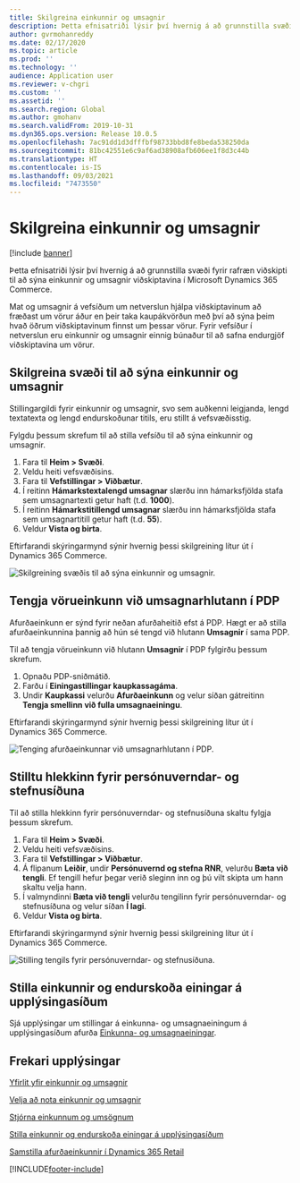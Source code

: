 ```yaml
---
title: Skilgreina einkunnir og umsagnir
description: Þetta efnisatriði lýsir því hvernig á að grunnstilla svæði fyrir rafræn viðskipti til að sýna einkunnir og umsagnir viðskiptavina í Microsoft Dynamics 365 Commerce.
author: gvrmohanreddy
ms.date: 02/17/2020
ms.topic: article
ms.prod: ''
ms.technology: ''
audience: Application user
ms.reviewer: v-chgri
ms.custom: ''
ms.assetid: ''
ms.search.region: Global
ms.author: gmohanv
ms.search.validFrom: 2019-10-31
ms.dyn365.ops.version: Release 10.0.5
ms.openlocfilehash: 7ac91dd1d3dfffbf98733bbd8fe8beda538250da
ms.sourcegitcommit: 81bc42551e6c9af6ad38908afb606ee1f8d3c44b
ms.translationtype: HT
ms.contentlocale: is-IS
ms.lasthandoff: 09/03/2021
ms.locfileid: "7473550"
---
```

# <a name="configure-ratings-and-reviews"></a>Skilgreina einkunnir og umsagnir

[!include [banner](includes/banner.md)]

Þetta efnisatriði lýsir því hvernig á að grunnstilla svæði fyrir rafræn viðskipti til að sýna einkunnir og umsagnir viðskiptavina í Microsoft Dynamics 365 Commerce.

Mat og umsagnir á vefsíðum um netverslun hjálpa viðskiptavinum að fræðast um vörur áður en þeir taka kaupákvörðun með því að sýna þeim hvað öðrum viðskiptavinum finnst um þessar vörur. Fyrir vefsíður í netverslun eru einkunnir og umsagnir einnig búnaður til að safna endurgjöf viðskiptavina um vörur. 

## <a name="configure-a-site-to-show-ratings-and-reviews"></a>Skilgreina svæði til að sýna einkunnir og umsagnir

Stillingargildi fyrir einkunnir og umsagnir, svo sem auðkenni leigjanda, lengd textatexta og lengd endurskoðunar titils, eru stillt á vefsvæðisstig. 

Fylgdu þessum skrefum til að stilla vefsíðu til að sýna einkunnir og umsagnir. 

1. Fara til **Heim \> Svæði**.
1. Veldu heiti vefsvæðisins. 
1. Fara til **Vefstillingar \> Viðbætur**. 
1. Í reitinn **Hámarkstextalengd umsagnar** slærðu inn hámarksfjölda stafa sem umsagnartexti getur haft (t.d. **1000**). 
1. Í reitinn **Hámarkstitillengd umsagnar** slærðu inn hámarksfjölda stafa sem umsagnartitill getur haft (t.d. **55**). 
1. Veldur **Vista og birta**. 

Eftirfarandi skýringarmynd sýnir hvernig þessi skilgreining lítur út í Dynamics 365 Commerce.

![Skilgreining svæðis til að sýna einkunnir og umsagnir.](media/rnr-eCommerce-site-appsettings.png)

## <a name="link-a-product-rating-to-the-reviews-section-of-a-pdp"></a>Tengja vörueinkunn við umsagnarhlutann í PDP

Afurðaeinkunn er sýnd fyrir neðan afurðaheitið efst á PDP. Hægt er að stilla afurðaeinkunnina þannig að hún sé tengd við hlutann **Umsagnir** í sama PDP. 

Til að tengja vörueinkunn við hlutann **Umsagnir** í PDP fylgirðu þessum skrefum.

1. Opnaðu PDP-sniðmátið. 
1. Farðu í **Einingastillingar kaupkassagáma**.
1. Undir **Kaupkassi** velurðu **Afurðaeinkunn** og velur síðan gátreitinn **Tengja smellinn við fulla umsagnaeiningu**.

Eftirfarandi skýringarmynd sýnir hvernig þessi skilgreining lítur út í Dynamics 365 Commerce.

![Tenging afurðaeinkunnar við umsagnarhlutann í PDP.](media/rnr-eCommerce-buy-box-rating-summary.png)

## <a name="configure-the-link-for-the-privacy-and-policy-page"></a>Stilltu hlekkinn fyrir persónuverndar- og stefnusíðuna

Til að stilla hlekkinn fyrir persónuverndar- og stefnusíðuna skaltu fylgja þessum skrefum.

1. Fara til **Heim \> Svæði**.
1. Veldu heiti vefsvæðisins. 
1. Fara til **Vefstillingar \> Viðbætur**.
1. Á flipanum **Leiðir**, undir **Persónuvernd og stefna RNR**, velurðu **Bæta við tengli**. Ef tengill hefur þegar verið sleginn inn og þú vilt skipta um hann skaltu velja hann. 
1. Í valmyndinni **Bæta við tengli** velurðu tengilinn fyrir persónuverndar- og stefnusíðuna og velur síðan **Í lagi**. 
1. Veldur **Vista og birta**. 

Eftirfarandi skýringarmynd sýnir hvernig þessi skilgreining lítur út í Dynamics 365 Commerce.

![Stilling tengils fyrir persónuverndar- og stefnusíðuna.](media/rnr-eCommerce-rnr-privacy-policy-link.png)

## <a name="configure-ratings-and-reviews-modules-on-product-details-pages"></a>Stilla einkunnir og endurskoða einingar á upplýsingasíðum

Sjá upplýsingar um stillingar á einkunna- og umsagnaeiningum á upplýsingasíðum afurða [Einkunna- og umsagnaeiningar](ratings-reviews-modules.md).

## <a name="additional-resources"></a>Frekari upplýsingar

[Yfirlit yfir einkunnir og umsagnir](ratings-reviews-overview.md)

[Velja að nota einkunnir og umsagnir](opt-in-ratings-reviews.md)

[Stjórna einkunnum og umsögnum](manage-reviews.md)

[Stilla einkunnir og endurskoða einingar á upplýsingasíðum](ratings-reviews-modules.md)

[Samstilla afurðaeinkunnir í Dynamics 365 Retail](sync-product-ratings.md)


[!INCLUDE[footer-include](../includes/footer-banner.md)]
